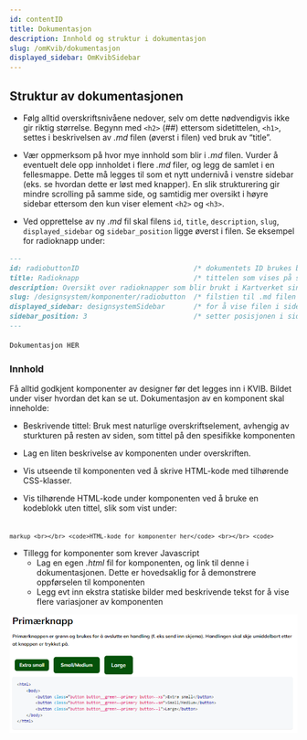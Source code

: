 ```yaml
---
id: contentID
title: Dokumentasjon
description: Innhold og struktur i dokumentasjon
slug: /omKvib/dokumentasjon
displayed_sidebar: OmKvibSidebar
---
```


## Struktur av dokumentasjonen

* Følg alltid overskriftsnivåene nedover, selv om dette nødvendigvis ikke gir riktig størrelse. Begynn med <code><h2\></code> (##) ettersom sidetittelen, <code><h1\></code>, settes i beskrivelsen av _.md_ filen (øverst i filen) ved bruk av “title”.

* Vær oppmerksom på hvor mye innhold som blir i _.md_ filen. Vurder å eventuelt dele opp innholdet i flere _.md_ filer, og legg de samlet i en fellesmappe. Dette må legges til som et nytt undernivå i venstre sidebar (eks. se hvordan dette er løst med knapper).
  En slik strukturering gir mindre scrolling på samme side, og samtidig mer oversikt i høyre sidebar ettersom den kun viser element <code><h2\></code> og <code><h3\></code>.

* Ved opprettelse av ny _.md_ fil skal filens <code>id</code>, <code>title</code>, <code>description</code>, <code>slug</code>, <code>displayed_sidebar</code> og <code>sidebar_position</code> ligge øverst i filen. Se eksempel for radioknapp under:
```markdown title='docs/designsystems/Komponenter/radiobuttons.md'
---
id: radiobuttonID                            /* dokumentets ID brukes blant annet til å legge .md-filen i sidemenyen */
title: Radioknapp                            /* tittelen som vises på siden */
description: Oversikt over radioknapper som blir brukt i Kartverket sine løsninger.
slug: /designsystem/komponenter/radiobutton  /* filstien til .md filen */                  
displayed_sidebar: designsystemSidebar       /* for å vise filen i sidebaren til designsystems */
sidebar_position: 3                          /* setter posisjonen i sidebaren */
---

Dokumentasjon HER
```

### Innhold
Få alltid godkjent komponenter av designer før det legges inn i KVIB. Bildet under viser hvordan det kan se ut. Dokumentasjon av en komponent skal inneholde:

* Beskrivende tittel: Bruk mest naturlige overskriftselement, avhengig av sturkturen på resten av siden, som tittel på den spesifikke komponenten


* Lag en liten beskrivelse av komponenten under overskriften.


* Vis utseende til komponenten ved å skrive HTML-kode med tilhørende CSS-klasser.


* Vis tilhørende HTML-kode under komponenten ved å bruke en kodeblokk uten tittel, slik som vist under: 

<code> ```markup
<br></br>
<code>HTML-kode for komponenter her</code>
<br></br>
<code> ``` </code>
</code> 


  
* Tillegg for komponenter som krever Javascript
  - Lag en egen _.html_ fil for komponenten, og link til denne i dokumentasjonen. Dette er hovedsaklig for å demonstrere oppførselen til komponenten
  - Legg evt inn ekstra statiske bilder med beskrivende tekst for å vise flere variasjoner av komponenten



![documenting_example](/img/image_docs/documenting_example.PNG 'Eksempel: Statisk bilde av grønn primærknapp')